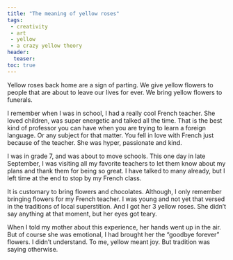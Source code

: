 ```yaml
---
title: "The meaning of yellow roses"
tags:
 - creativity
 - art
 - yellow
 - a crazy yellow theory
header:
  teaser: 
toc: true
---  
```


Yellow roses back home are a sign of parting. We give yellow flowers to people that are about to leave our lives for ever. We bring yellow flowers to funerals.

I remember when I was in school, I had a really cool French teacher. She loved children, was super energetic and talked all the time. That is the best kind of professor you can have when you are trying to learn a foreign language. Or any subject for that matter. You fell in love with French just because of the teacher. She was hyper, passionate and kind.

I was in grade 7, and was about to move schools. This one day in late September, I was visiting all my favorite teachers to let them know about my plans and thank them for being so great. I have talked to many already, but I left time at the end to stop by my French class.

It is customary to bring flowers and chocolates. Although, I only remember bringing flowers for my French teacher. I was young and not yet that versed in the traditions of local superstition. And I got her 3 yellow roses. She didn’t say anything at that moment, but her eyes got teary.

When I told my mother about this experience, her hands went up in the air. But of course she was emotional, I had brought her the “goodbye forever” flowers. I didn’t understand. To me, yellow meant joy. But tradition was saying otherwise.
